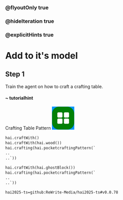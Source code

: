 ### @flyoutOnly true
### @hideIteration true
### @explicitHints true

# Add to it's model

## Step 1
Train the agent on how to craft a crafting table.

#### ~ tutorialhint 
Crafting Table Pattern
![Craft Crafting Table](https://raw.githubusercontent.com/ReWrite-Media/makecode/master/blocks/hai2025/img/bench_crafting.png "Craft Crafting Table")

```ghost
hai.craftWith()
hai.craftWith(hai.wood())
hai.crafting(hai.pocketcraftingPattern(`
..
..`))
```

```template
hai.craftWith(hai.ghostBlock())
hai.crafting(hai.pocketcraftingPattern(`
..
..`))
```

```package
hai2025-ts=github:ReWrite-Media/hai2025-ts#v0.0.78
```
